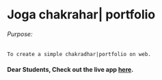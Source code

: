# Joga chakrahar| portfolio

###### Purpose:
    To create a simple chakradhar|portfolio on web.

#### Dear Students, Check out the live app [here](  https://chakradhar-brs.github.io/goal-6/).

